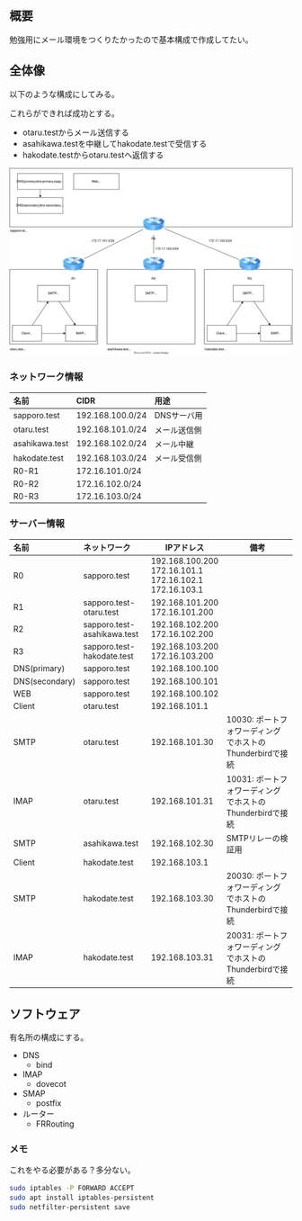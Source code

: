 ## 概要
勉強用にメール環境をつくりたかったので基本構成で作成してたい。

## 全体像
以下のような構成にしてみる。

これらができれば成功とする。
- otaru.testからメール送信する
- asahikawa.testを中継してhakodate.testで受信する
- hakodate.testからotaru.testへ返信する

![](docs/mail-local.drawio.svg)

### ネットワーク情報

| 名前             | CIDR             | 用途      |
| :------------- | :--------------- | :------ |
| sapporo.test   | 192.168.100.0/24 | DNSサーバ用 |
| otaru.test     | 192.168.101.0/24 | メール送信側  |
| asahikawa.test | 192.168.102.0/24 | メール中継   |
| hakodate.test  | 192.168.103.0/24 | メール受信側  |
| R0-R1          | 172.16.101.0/24  |         |
| R0-R2          | 172.16.102.0/24  |         |
| R0-R3          | 172.16.103.0/24  |         |

### サーバー情報

| 名前             | ネットワーク                      | IPアドレス                                                          | 備考                                    |
| :------------- | :-------------------------- | --------------------------------------------------------------- | ------------------------------------- |
| R0             | sapporo.test                | 192.168.100.200<br>172.16.101.1<br>172.16.102.1<br>172.16.103.1 |                                       |
| R1             | sapporo.test-otaru.test     | 192.168.101.200<br>172.16.101.200                               |                                       |
| R2             | sapporo.test-asahikawa.test | 192.168.102.200<br>172.16.102.200                               |                                       |
| R3             | sapporo.test-hakodate.test  | 192.168.103.200<br>172.16.103.200                               |                                       |
| DNS(primary)   | sapporo.test                | 192.168.100.100                                                 |                                       |
| DNS(secondary) | sapporo.test                | 192.168.100.101                                                 |                                       |
| WEB            | sapporo.test                | 192.168.100.102                                                 |                                       |
| Client         | otaru.test                  | 192.168.101.1                                                   |                                       |
| SMTP           | otaru.test                  | 192.168.101.30                                                  | 10030: ポートフォワーディングでホストのThunderbirdで接続 |
| IMAP           | otaru.test                  | 192.168.101.31                                                  | 10031: ポートフォワーディングでホストのThunderbirdで接続 |
| SMTP           | asahikawa.test              | 192.168.102.30                                                  | SMTPリレーの検証用                           |
| Client         | hakodate.test               | 192.168.103.1                                                   |                                       |
| SMTP           | hakodate.test               | 192.168.103.30                                                  | 20030: ポートフォワーディングでホストのThunderbirdで接続 |
| IMAP           | hakodate.test               | 192.168.103.31                                                  | 20031: ポートフォワーディングでホストのThunderbirdで接続 |

## ソフトウェア
有名所の構成にする。
- DNS
	- bind
- IMAP
	- dovecot
- SMAP
	- postfix
- ルーター
	- FRRouting


### メモ
これをやる必要がある？多分ない。

```bash
sudo iptables -P FORWARD ACCEPT
sudo apt install iptables-persistent
sudo netfilter-persistent save
```
